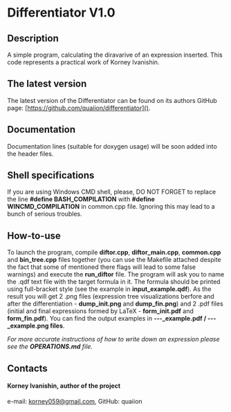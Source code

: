 # Differentiator V1.0

Description
-----------

A simple program, calculating the diravarive of an expression inserted.
This code represents a practical work of Korney Ivanishin.

The latest version
------------------

The latest version of the Differentiator can be found on its authors
GitHub page: [https://github.com/quaiion/differentiator]().

Documentation
-------------

Documentation lines (suitable for doxygen usage) will be soon added into the
header files.

Shell specifications
--------------------

If you are using Windows CMD shell, please, DO NOT FORGET to replace the
line **#define BASH_COMPILATION** with **#define WINCMD_COMPILATION** in common.cpp
file. Ignoring this may lead to a bunch of serious troubles.

How-to-use
----------

To launch the program, compile **diftor.cpp**, **diftor_main.cpp**, **common.cpp**
and **bin_tree.cpp** files together (you can use the Makefile attached despite
the fact that some of mentioned there flags will lead to some false warnings)
and execute the **run_diftor** file. The program will ask you to name the .qdf
text file with the target formula in it. The formula should be printed using
full-bracket style (see the example in **input_example.qdf**). As the result you
will get 2 .png files (expression tree visualizations berfore and after the
differentiation - **dump_init.png** and **dump_fin.png**) and 2 .pdf files (initial and
final expressions formed by LaTeX - **form_init.pdf** and **form_fin.pdf**). You can
find the output examples in **---_example.pdf / ---_example.png files**.

_For more accurate instructions of how to write down an expression please see the ***OPERATIONS.md*** file._

Contacts
--------

#### Korney Ivanishin, author of the project
e-mail: korney059@gmail.com,
GitHub: quaiion
